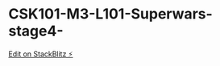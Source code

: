 # CSK101-M3-L101-Superwars-stage4-

[Edit on StackBlitz ⚡️](https://stackblitz.com/edit/web-platform-whu95c)